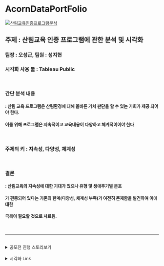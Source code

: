 # AcornDataPortFolio

[![산림교육인증프로그램분석](https://user-images.githubusercontent.com/57707484/134691737-5eea5ca5-8744-4a17-946f-1b58ed744735.png)](./빅데이터%20프로젝트_최종.pdf)


## 주제 : 산림교육 인증 프로그램에 관한 분석 및 시각화

### 팀장 : 오성근, 팀원 : 성지현

### 시각화 사용 툴 : Tableau Public

<br/>

### 간단 분석 내용

#### : 산림 교육 프로그램은 산림환경에 대해 올바른 가치 판단을 할 수 있는 기회가 제공 되어야 한다. 
#### 이를 위해 프로그램은 지속적이고 교육내용이 다양하고 체계적이어야 한다
<br/>

### 주제의 키 : 지속성, 다양성, 체계성
<br/>

### 결론 
#### : 산림교육의 지속성에 대한 기대가 있으나 유형 및 생애주기별 분포
#### 가 편중되어 있다는 기존의 한계(다양성, 체계성 부족)가 여전히 존재함을 발견하여 이에 대한
#### 극복이 필요할 것으로 사료됨.

<br/>

---

<br/>

<details>
  <summary>공모전 진행 스토리보기</summary>
  
  > 공모전 진행은 스터디 2회차부터 진행했기에 2회차부터 올림
  
  [공모전스터디 1회차](https://velog.io/@osk3856/%EB%8D%B0%EC%9D%B4%ED%84%B0%EB%B6%84%EC%84%9D-%EC%8A%A4%ED%84%B0%EB%94%94-2-%ED%9A%8C%EC%B0%A8)
  
  [공모전스터디 2회차](https://velog.io/@osk3856/%EB%8D%B0%EC%9D%B4%ED%84%B0%EB%B6%84%EC%84%9D-%EC%8A%A4%ED%84%B0%EB%94%94-3-%ED%9A%8C%EC%B0%A8)
  
  [공모전스터디 3회차](https://velog.io/@osk3856/%EB%8D%B0%EC%9D%B4%ED%84%B0%EB%B6%84%EC%84%9D-%EC%8A%A4%ED%84%B0%EB%94%94-4-%ED%9A%8C%EC%B0%A8)
  
  [공모전스터디 4회차](https://velog.io/@osk3856/%EB%8D%B0%EC%9D%B4%ED%84%B0%EB%B6%84%EC%84%9D-%EC%8A%A4%ED%84%B0%EB%94%94-5-%ED%9A%8C%EC%B0%A8)
  
  [공모전스터디 5회차](https://velog.io/@osk3856/%EB%8D%B0%EC%9D%B4%ED%84%B0%EB%B6%84%EC%84%9D-%EC%8A%A4%ED%84%B0%EB%94%94-6%ED%9A%8C%EC%B0%A8)
  
  [공모전스터디 마지막](https://velog.io/@osk3856/%EB%8D%B0%EC%9D%B4%ED%84%B0%EB%B6%84%EC%84%9D-%EC%8A%A4%ED%84%B0%EB%94%94-%EB%A7%88%EC%A7%80%EB%A7%89)
  
  
</details>

<br/>

<details>
  <summary>시각화 Link</summary>
  
  [산림교육프로그램 시각화](https://public.tableau.com/app/profile/seongkeun/viz/_16323838050570/1_1?publish=yes)
  
</details>
